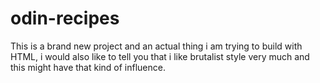# odin-recipes

This is a brand new project and an actual thing i am trying to build with HTML, i would also like to tell you that i like brutalist style very much and this might have that kind of influence.